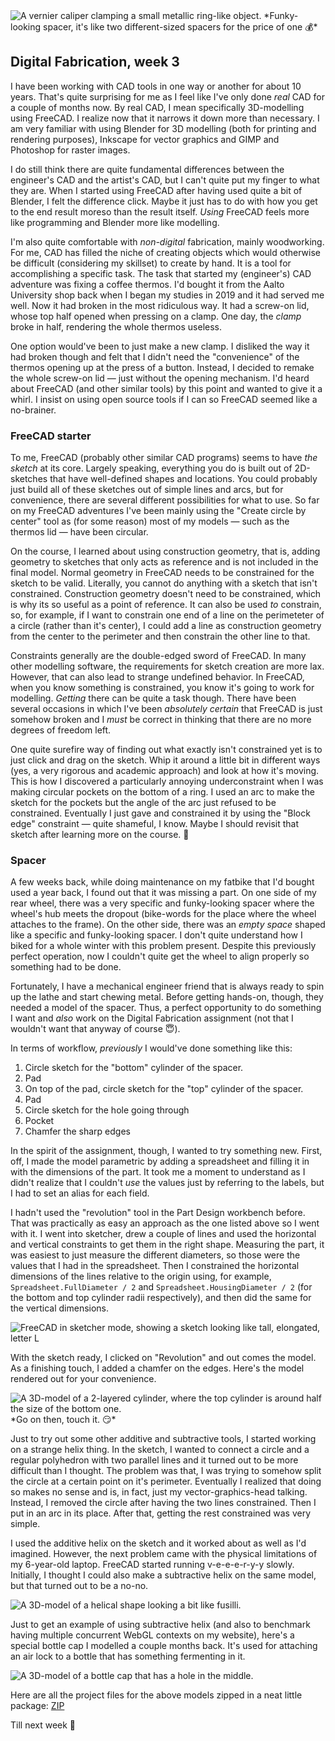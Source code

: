 <link rel="preload" as="fetch" href="/build/2025-df-cad/fatspacer.glb" type="model/glb"/>
<link rel="preload" as="fetch" href="/build/2025-df-cad/fusilli.glb" type="model/glb"/>
<link rel="preload" as="fetch" href="/build/2025-df-cad/bottlecap.glb" type="model/glb"/>
<script type="module" src="/three.js" defer></script>

<picture>
    <source srcset="/build/2025-df-cad/caliper-small.webp 480w"
    media="(max-width: 480px)" />
    <img src="/build/2025-df-cad/caliper.webp" alt="A vernier caliper clamping a small metallic ring-like object." />
</picture>
<span>*Funky-looking spacer, it's like two different-sized spacers for the price of one 💰*</span>

## Digital Fabrication, week 3

I have been working with CAD tools in one way or another for about 10 years.
That's quite surprising for me as I feel like I've only done *real* CAD for a
couple of months now. By real CAD, I mean specifically 3D-modelling using
FreeCAD. I realize now that it narrows it down more than necessary. I am very
familiar with using Blender for 3D modelling (both for printing and rendering
purposes), Inkscape for vector graphics and GIMP and Photoshop for raster
images. 

I do still think there are quite fundamental differences between the engineer's
CAD and the artist's CAD, but I can't quite put my finger to what they are. When
I started using FreeCAD after having used quite a bit of Blender, I felt the
difference click. Maybe it just has to do with how you get to the end result
moreso than the result itself. *Using* FreeCAD feels more like programming and
Blender more like modelling.

I'm also quite comfortable with *non-digital* fabrication, mainly woodworking.
For me, CAD has filled the niche of creating objects which would otherwise be
difficult (considering my skillset) to create by hand. It is a tool for
accomplishing a specific task. The task that started my (engineer's) CAD
adventure was fixing a coffee thermos. I'd bought it from the Aalto University
shop back when I began my studies in 2019 and it had served me well. Now it
had broken in the most ridiculous way. It had a screw-on lid, whose top half
opened when pressing on a clamp. One day, the *clamp* broke in half, rendering
the whole thermos useless.

One option would've been to just make a new clamp. I disliked the way it had
broken though and felt that I didn't need the "convenience" of the thermos
opening up at the press of a button. Instead, I decided to remake the whole
screw-on lid — just without the opening mechanism. I'd heard about FreeCAD (and
other similar tools) by this point and wanted to give it a whirl. I insist on
using open source tools if I can so FreeCAD seemed like a no-brainer.

### FreeCAD starter

To me, FreeCAD (probably other similar CAD programs) seems to have *the sketch*
at its core. Largely speaking, everything you do is built out of 2D-sketches
that have well-defined shapes and locations. You could probably just build all
of these sketches out of simple lines and arcs, but for convenience, there are
several different possibilities for what to use. So far on my FreeCAD adventures
I've been mainly using the "Create circle by center" tool as (for some reason)
most of my models — such as the thermos lid — have been circular.

On the course, I learned about using construction geometry, that is, adding
geometry to sketches that only acts as reference and is not included in the
final model. Normal geometry in FreeCAD needs to be constrained for the sketch
to be valid. Literally, you cannot do anything with a sketch that isn't
constrained. Construction geometry doesn't need to be constrained, which is why
its so useful as a point of reference. It can also be used *to* constrain, so,
for example, if I want to constrain one end of a line on the perimeteter of a
circle (rather than it's center), I could add a line as construction geometry
from the center to the perimeter and then constrain the other line to that.

Constraints generally are the double-edged sword of FreeCAD. In many other
modelling software, the requirements for sketch creation are more lax. However,
that can also lead to strange undefined behavior. In FreeCAD, when you know
something is constrained, you know it's going to work for modelling. *Getting*
there can be quite a task though. There have been several occasions in which
I've been *absolutely certain* that FreeCAD is just somehow broken and I *must*
be correct in thinking that there are no more degrees of freedom left.

One quite surefire way of finding out what exactly isn't constrained yet is to
just click and drag on the sketch. Whip it around a little bit in different ways
(yes, a very rigorous and academic approach) and look at how it's moving. This
is how I discovered a particularly annoying underconstraint when I was making
circular pockets on the bottom of a ring. I used an arc to make the sketch for
the pockets but the angle of the arc just refused to be constrained. Eventually
I just gave and constrained it by using the "Block edge" constraint — quite
shameful, I know. Maybe I should revisit that sketch after learning more on the
course. 🤔

### Spacer

A few weeks back, while doing maintenance on my fatbike that I'd bought used a
year back, I found out that it was missing a part. On one side of my rear wheel,
there was a very specific and funky-looking spacer where the wheel's hub meets
the dropout (bike-words for the place where the wheel attaches to the frame). On
the other side, there was an *empty space* shaped like a specific and
funky-looking spacer. I don't quite understand how I biked for a whole winter
with this problem present. Despite this previously perfect operation, now I
couldn't quite get the wheel to align properly so something had to be done.


Fortunately, I have a mechanical engineer friend that is always ready to spin up
the lathe and start chewing metal. Before getting hands-on, though, they needed
a model of the spacer. Thus, a perfect opportunity to do something I want and
*also* work on the Digital Fabrication assignment (not that I wouldn't want that
anyway of course 😇).

In terms of workflow, *previously* I would've done something like this:

1. Circle sketch for the "bottom" cylinder of the spacer.
2. Pad 
3. On top of the pad, circle sketch for the "top" cylinder of the spacer.
4. Pad 
5. Circle sketch for the hole going through
6. Pocket
7. Chamfer the sharp edges

In the spirit of the assignment, though, I wanted to try something new. First,
off, I made the model parametric by adding a spreadsheet and filling it in with
the dimensions of the part. It took me a moment to understand as I didn't
realize that I couldn't *use* the values just by referring to the labels, but
I had to set an alias for each field.

I hadn't used the "revolution" tool in the Part Design workbench before. That
was practically as easy an approach as the one listed above so I went with it. I
went into sketcher, drew a couple of lines and used the horizontal and vertical
constraints to get them in the right shape. Measuring the part, it was easiest
to just measure the different diameters, so those were the values that I had in
the spreadsheet. Then I constrained the horizontal dimensions of the lines
relative to the origin using, for example, `Spreadsheet.FullDiameter / 2` and
`Spreadsheet.HousingDiameter / 2` (for the bottom and top cylinder radii
respectively), and then did the same for the vertical dimensions.

<picture>
    <source srcset="/build/2025-df-cad/sketch-dark.webp 1x" media="(prefers-color-scheme: dark)">
    <source srcset="/build/2025-df-cad/sketch-light-small.webp 480w" media="(max-width: 480px)">
    <source srcset="/build/2025-df-cad/sketch-dark-small.webp 480w" media="(prefers-color-scheme: dark) and (max-width: 480px)">
    <img src="/build/2025-df-cad/sketch-light.webp" alt="FreeCAD in sketcher mode, showing a sketch looking like tall, elongated, letter L">
</picture>

With the sketch ready, I clicked on "Revolution" and out comes the model. As a
finishing touch, I added a chamfer on the edges. Here's the model rendered out
for your convenience.

<picture id="fatspacer.glb">
    <source srcset="/build/2025-df-cad/fatspacer-small.webp 480w"
    media="(max-width: 480px)" />
    <img src="/build/2025-df-cad/fatspacer.webp" alt="A 3D-model of a 2-layered
    cylinder, where the top cylinder is around half the size of the bottom one." />
</picture>
<span>*Go on then, touch it. 😏*</span>

Just to try out some other additive and subtractive tools, I started working on
a strange helix thing. In the sketch, I wanted to connect a circle and a regular
polyhedron with two parallel lines and it turned out to be more difficult than I
thought. The problem was that, I was trying to somehow split the circle at a
certain point on it's perimeter. Eventually I realized that doing so makes no
sense and is, in fact, just my vector-graphics-head talking. Instead, I removed
the circle after having the two lines constrained. Then I put in an arc in its
place. After that, getting the rest constrained was very simple.

I used the additive helix on the sketch and it worked about as well as I'd
imagined. However, the next problem came with the physical limitations of my
6-year-old laptop. FreeCAD started running v-e-e-e-r-y-y slowly.
Initially, I thought I could also make a subtractive helix on the same model,
but that turned out to be a no-no.

<picture id="fusilli.glb">
    <source srcset="/build/2025-df-cad/fusilli-small.webp 480w"
    media="(max-width: 480px)" />
    <img src="/build/2025-df-cad/fusilli.webp" alt="A 3D-model of a helical
    shape looking a bit like fusilli." />
</picture>

Just to get an example of using subtractive helix (and also to benchmark having
multiple concurrent WebGL contexts on my website), here's a special bottle cap I
modelled a couple months back. It's used for attaching an air lock to a bottle
that has something fermenting in it.

<picture id="bottlecap.glb">
    <source srcset="/build/2025-df-cad/bottlecap-small.webp 480w"
    media="(max-width: 480px)" />
    <img src="/build/2025-df-cad/bottlecap.webp" alt="A 3D-model of a bottle
    cap that has a hole in the middle." />
</picture>

Here are all the project files for the above models zipped in a neat little
package: <a href="/build/2025-df-cad/projects.zip" download="projects.zip">ZIP</a>

Till next week 👋
